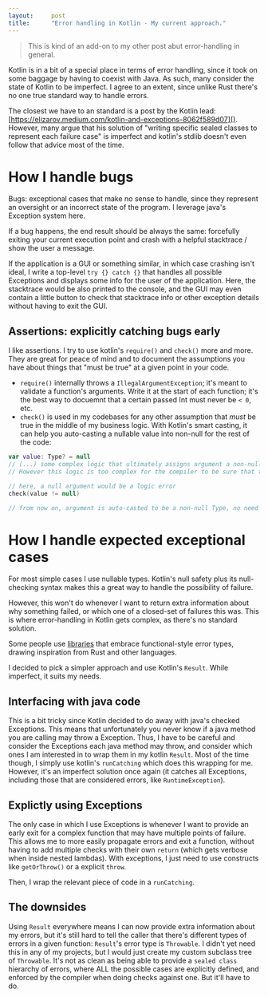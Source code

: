 ```yaml
---
layout:     post
title:      "Error handling in Kotlin - My current approach."
---
```


> This is kind of an add-on to my other post abut error-handling in general.

Kotlin is in a bit of a special place in terms of error handling, since it took on some baggage by having to coexist with Java. 
As such, many consider the state of Kotlin to be imperfect. I agree to an extent, since unlike Rust there's no one true standard way to handle errors.

The closest we have to an standard is a post by the Kotlin lead: [https://elizarov.medium.com/kotlin-and-exceptions-8062f589d07](). 
However, many argue that his solution of "writing specific sealed classes to represent each failure case" is imperfect and kotlin's stdlib doesn't even follow that advice most of the time.

# How I handle bugs

Bugs: exceptional cases that make no sense to handle, since they represent an oversight or an incorrect state of the program. 
I leverage java's Exception system here. 

If a bug happens, the end result should be always the same: forcefully exiting your current execution point and crash with a helpful stacktrace / show the user a message.

If the application is a GUI or something similar, in which case crashing isn't ideal, I write a top-level `try {} catch {}` that handles all possible Exceptions and displays some info for the user of the application.
Here, the stacktrace would be also printed to the console, and the GUI may even contain a little button to check that stacktrace info or other exception details without having to exit the GUI.

## Assertions: explicitly catching bugs early

I like assertions. I try to use kotlin's `require()` and `check()` more and more. They are great for peace of mind and to document the assumptions you have about things that "must be true" at a given point in your code.
- `require()` internally throws a `IllegalArgumentException`; it's meant to validate a function's arguments. Write it at the start of each function; it's the best way to docuemnt that a certain passed Int must never be `< 0`, etc.
- `check()` is used in my codebases for any other assumption that _must_ be true in the middle of my business logic. With Kotlin's smart casting, it can help you auto-casting a nullable value into non-null for the rest of the code:
```kotlin
var value: Type? = null
// (...) some complex logic that ultimately assigns argument a non-null value.
// However this logic is too complex for the compiler to be sure that the value gets always assigned, so we have to init the variable with a null value.

// here, a null argument would be a logic error
check(value != null)

// from now on, argument is auto-casted to be a non-null Type, no need for further null-checks
```

# How I handle expected exceptional cases

For most simple cases I use nullable types. Kotlin's null safety plus its null-checking syntax makes this a great way to handle the possibility of failure.
 
However, this won't do whenever I want to return extra information about why something failed, or which one of a closed-set of failures this was.
This is where error-handling in Kotlin gets complex, as there's no standard solution. 
 
Some people use [libraries](https://github.com/arrow-kt/arrow) that embrace functional-style error types, drawing inspiration from Rust and other languages. 

I decided to pick a simpler approach and use Kotlin's `Result`. While imperfect, it suits my needs.

## Interfacing with java code

This is a bit tricky since Kotlin decided to do away with java's checked Exceptions. 
This means that unfortunately you never know if a java method you are calling may throw a Exception.
Thus, I have to be careful and consider the Exceptions each java method may throw, and consider which ones I am interested in to wrap them in my kotlin `Result`.
Most of the time though, I simply use kotlin's `runCatching` which does this wrapping for me. However, it's an imperfect solution once again (it catches all Exceptions, including those that are considered errors, like `RuntimeException`).

## Explictly using Exceptions

The only case in which I use Exceptions is whenever I want to provide an early exit for a complex function that may have multiple points of failure. 
This allows me to more easily propagate errors and exit a function, without having to add multiple checks with their own `return` (which gets verbose when inside nested lambdas). With exceptions, I just need to use constructs like `getOrThrow()` or a explicit `throw`.

Then, I wrap the relevant piece of code in a `runCatching`.

## The downsides

Using `Result` everywhere means I can now provide extra information about my errors, but it's still hard to tell the caller that there's different types of errors in a given function: `Result`'s error type is `Throwable`.
I didn't yet need this in any of my projects, but I would just create my custom subclass tree of `Throwable`. 
It's not as clean as being able to provide a `sealed class` hierarchy of errors, where ALL the possible cases are explicitly defined, and enforced by the compiler when doing checks against one.
But it'll have to do.
